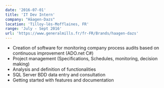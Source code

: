 ```yaml
---
date: '2016-07-01'
title: 'IT Dev Intern'
company: "Häagen-Dazs"
location: 'Tilloy-lès-Mofflaines, FR'
range: 'July - Sept 2016'
url: 'https://www.generalmills.fr/fr-FR/Brands/haagen-dazs'
---
```


- Creation of software for monitoring company process audits based on continuous improvement (ADO.net C#)
- Project management (Specifications, Schedules, monitoring, decision making)
- Analysis and definition of functionalities
- SQL Server BDD data entry and consultation
- Getting started with features and documentation
